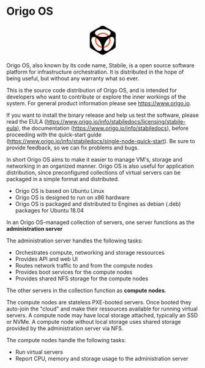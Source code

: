 # Origo OS

<p style="text-align: center;"><img src="./static/img/logo-icon.png" alt="Stabile Logo" width="80"/></p>

Origo OS, also known by its code name, Stabile,  is a open source software platform for infrastructure orchestration. It is distributed in the hope of being useful, but without any warranty what so ever.

This is the source code distribution of Origo OS, and is intended for developers who want to contribute or explore the inner workings of the system. For general product information please see https://www.origo.io.

If you want to install the binary release and help us test the software, please read the EULA (https://www.origo.io/info/stabiledocs/licensing/stabile-eula), the documentation (https://www.origo.io/info/stabiledocs), before proceeding with the quick-start guide (https://www.origo.io/info/stabiledocs/single-node-quick-start). Be sure to provide feedback, so we can fix problems and bugs.

In short Origo OS aims to make it easier to manage VM's, storage and networking in an organized manner. Origo OS is also useful for application distribution, since preconfigured collections of virtual servers can be packaged in a simple format and distributed.

* Origo OS is based on Ubuntu Linux
* Origo OS is designed to run on x86 hardware
* Origo OS is packaged and distributed to Engines as debian (.deb) packages for Ubuntu 18.04

In an Origo OS-managed collection of servers, one server functions as the **administration server** 

The administration server handles the following tasks:

* Orchestrates compute, networking and storage ressources
* Provides API and web UI
* Routes network traffic to and from the compute nodes
* Provides boot services for the compute nodes
* Provides shared NFS storage for the compute nodes

The other servers in the collection function as **compute nodes**.

The compute nodes are stateless PXE-booted servers. Once booted they auto-join the "cloud" and make their ressources available for running virtual servers. A compute node may have local storage attached, typically an SSD or NVMe. A compute node without local storage uses shared storage provided by the administration server via NFS.

The compute nodes handle the following tasks:

* Run virtual servers
* Report CPU, memory and storage usage to the administration server

